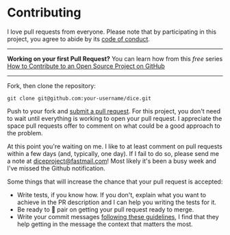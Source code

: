 # Contributing


I love pull requests from everyone. Please note that by participating in this project, you agree to abide by its [code of conduct].

[code of conduct]: ./CODE_OF_CONDUCT.md

----
**Working on your first Pull Request?** You can learn how from this *free* series [How to Contribute to an Open Source Project on GitHub](https://egghead.io/series/how-to-contribute-to-an-open-source-project-on-github)

----

Fork, then clone the repository:

    git clone git@github.com:your-username/dice.git

Push to your fork and [submit a pull request][pr]. For this project, you don't need to wait until everything is working to open your pull request. I appreciate the space pull requests offer to comment on what could be a good approach to the problem.

[pr]: https://github.com/gonzalo-bulnes/pair/compare/

At this point you're waiting on me. I like to at least comment on pull requests within a few days (and, typically, one day). If I fail to do so, please send me a note at diceproject@fastmail.com!
Most likely it's been a busy week and I've missed the Github notification.

Some things that will increase the chance that your pull request is accepted:

* Write tests, if you know how. If you don't, explain what you want to achieve in the PR description and I can help you writing the tests for it.
* Be ready to 🍐 pair on getting your pull request ready to merge.
* Write your commit messages [following these guidelines][commit], I find that they help getting in the message the context that matters the most.

[commit]: http://tbaggery.com/2008/04/19/a-note-about-git-commit-messages.html
